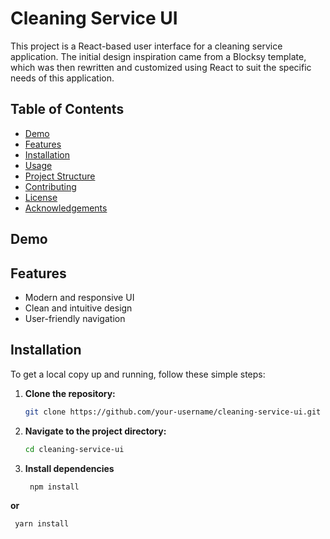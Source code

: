 # Cleaning Service UI

This project is a React-based user interface for a cleaning service application. The initial design inspiration came from a Blocksy template, which was then rewritten and customized using React to suit the specific needs of this application.

## Table of Contents

- [Demo](#demo)
- [Features](#features)
- [Installation](#installation)
- [Usage](#usage)
- [Project Structure](#project-structure)
- [Contributing](#contributing)
- [License](#license)
- [Acknowledgements](#acknowledgements)

## Demo


## Features

- Modern and responsive UI
- Clean and intuitive design
- User-friendly navigation
  
## Installation

To get a local copy up and running, follow these simple steps:

1. **Clone the repository:**
   ```sh
   git clone https://github.com/your-username/cleaning-service-ui.git 
   
2. **Navigate to the project directory:**
   ```sh
   cd cleaning-service-ui

3. **Install dependencies**
   ```sh
    npm install

  **or**
  ```sh
   yarn install


